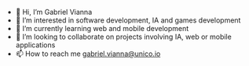 - 👋 Hi, I’m Gabriel Vianna
- 👀 I’m interested in software development, IA and games development
- 🌱 I’m currently learning web and mobile development
- 💞️ I’m looking to collaborate on projects involving IA, web or mobile applications
- 📫 How to reach me gabriel.vianna@unico.io

<!---
gabriel-unico/gabriel-unico is a ✨ special ✨ repository because its `README.md` (this file) appears on your GitHub profile.
You can click the Preview link to take a look at your changes.
--->
